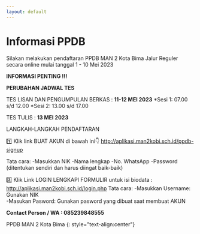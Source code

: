 ```yaml
---
layout: default
---
```


# Informasi PPDB

Silakan melakukan pendaftaran PPDB MAN 2 Kota Bima Jalur Reguler secara online mulai tanggal 1 - 10 Mei 2023

**INFORMASI PENTING !!!**

**PERUBAHAN JADWAL TES**

TES LISAN DAN PENGUMPULAN BERKAS : **11-12 MEI 2023**
*Sesi 1: 07.00 s/d 12.00
*Sesi 2: 13.00 s/d 17.00

TES TULIS : **13 MEI 2023**


LANGKAH-LANGKAH  PENDAFTARAN

1️⃣ Klik link BUAT AKUN di bawah ini👇
http://aplikasi.man2kobi.sch.id/ppdb-signup

Tata cara:
-Masukkan NIK
-Nama lengkap
-No. WhatsApp
-Password (ditentukan sendiri dan harus diingat baik-baik)


2️⃣ Klik Link LOGIN LENGKAPI FORMULIR untuk isi biodata :
http://aplikasi.man2kobi.sch.id/login.php
Tata cara:
-Masukkan Username: Gunakan NIK  
-Masukan Pasword: Gunakan pasword yang dibuat saat membuat AKUN


**Contact Person / WA : 085239848555**

PPDB MAN 2 Kota Bima
{: style="text-align:center"}

